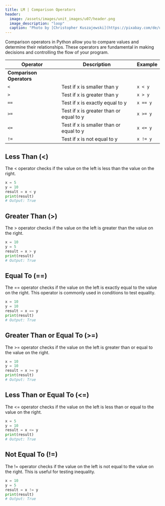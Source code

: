 ```yaml
---
title: LM | Comparison Operators
header:
  image: /assets/images/unit_images/u07/header.png
  image_description: "loop"
  caption: "Photo by [Christopher Kuszajewski](https://pixabay.com/de/users/kuszapro-369349/?utm_source=link-attribution&amp;utm_medium=referral&amp;utm_campaign=image&amp;utm_content=583537) [from Pixabay](https://pixabay.com/de/?utm_source=link-attribution&amp;utm_medium=referral&amp;utm_campaign=image&amp;utm_content=583537)"
---
```

Comparison operators in Python allow you to compare values and determine their relationships. These operators are fundamental in making decisions and controlling the flow of your program.

| Operator  | Description                          | Example     |
|-----------|--------------------------------------|-------------|
| **Comparison Operators**                         ||
| `<`       | Test if x is smaller than y          | `x < y`     |
| `>`       | Test if x is greater than y          | `x > y`     |
| `==`      | Test if x is exactly equal to y      | `x == y`    |
| `>=`      | Test if x is greater than or equal to y | `x >= y` |
| `<=`      | Test if x is smaller than or equal to y | `x <= y` |
| `!=`      | Test if x is not equal to y          | `x != y`    |

## Less Than (<)
The < operator checks if the value on the left is less than the value on the right.
```python
x = 5
y = 10
result = x < y
print(result)
# Output: True
```

## Greater Than (>)
The > operator checks if the value on the left is greater than the value on the right.
```python
x = 10
y = 5
result = x > y
print(result)
# Output: True
```

## Equal To (==)
The == operator checks if the value on the left is exactly equal to the value on the right. This operator is commonly used in conditions to test equality.
```python
x = 10
y = 10
result = x == y
print(result)
# Output: True
```

## Greater Than or Equal To (>=)
The >= operator checks if the value on the left is greater than or equal to the value on the right.
```python
x = 10
y = 10
result = x >= y
print(result)
# Output: True
```

## Less Than or Equal To (<=)
The <= operator checks if the value on the left is less than or equal to the value on the right.
```python
x = 5
y = 10
result = x <= y
print(result)
# Output: True
```

## Not Equal To (!=)
The != operator checks if the value on the left is not equal to the value on the right. This is useful for testing inequality.
```python
x = 10
y = 5
result = x != y
print(result)
# Output: True
```